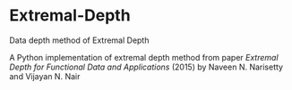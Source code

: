 # Extremal-Depth
Data depth method of Extremal Depth

A Python implementation of extremal depth method from paper _Extremal Depth for Functional Data and Applications_ (2015) by Naveen N. Narisetty and Vijayan N. Nair

